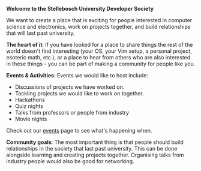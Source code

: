 **Welcome to the Stellebosch University Developer Society**

We want to create a place that is exciting for people interested in computer
science and electronics, work on projects together, and build relationships that
will last past university.

__The heart of it__: If you have looked for a place to share things the rest of
the world doesn't find interesting (your OS, your Vim setup, a personal project,
esoteric math, etc.), or a place to hear from others who are also interested in
these things - you can be part of making a community for people like you.

__Events & Activities__: Events we would like to host include:
* Discussions of projects we have worked on.
* Tackling projects we would like to work on together.
* Hackathons
* Quiz nights
* Talks from professors or people from industry
* Movie nights

Check out our [events](/events/) page to see what's happening when.

__Community goals__: The most important thing is that people should build
relationships in the society that last past university. This can be done
alongside learning and creating projects together. Organising talks from
industry people would also be good for networking.
